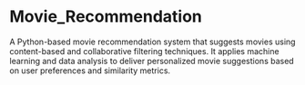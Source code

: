 # Movie_Recommendation
A Python-based movie recommendation system that suggests movies using content-based and collaborative filtering techniques. It applies machine learning and data analysis to deliver personalized movie suggestions based on user preferences and similarity metrics.
